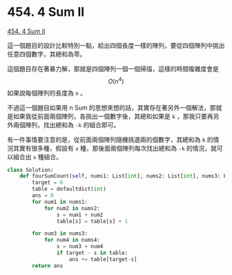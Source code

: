 # 454. 4 Sum II

[454. 4 Sum II](https://leetcode.com/problems/4sum-ii/)

這一個題目的設計比較特別一點，給出四個長度一樣的陣列，要從四個陣列中挑出任意四個數字，其總和為零。

這個題目存在著暴力解，那就是四個陣列一個一個掃描，這樣的時間複雜度會是 $$O(n^4)$$ 如果說每個陣列的長度為 `n` 。

不過這一個題目如果用 n Sum 的思想來想的話，其實存在著另外一個解法，那就是如果我從前面兩個陣列，各挑出一個數字後，其總和如果是 `k` ，那我只要再另外兩個陣列，找出總和為 `-k` 的組合即可。

有一件事情要注意的是，從前面兩個陣列隨機挑選兩的個數字，其總和為 `k` 的情況其實有很多種，假設有 `x` 種，那後面兩個陣列每次找出總和為 `-k` 的情況，就可以組合出 `x` 種組合。

```python
class Solution:
    def fourSumCount(self, nums1: List[int], nums2: List[int], nums3: List[int], nums4: List[int]) -> int:
        target = 0
        table = defaultdict(int)
        ans = 0
        for num1 in nums1:
            for num2 in nums2:
                s = num1 + num2
                table[s] = table[s] + 1

        for num3 in nums3:
            for num4 in nums4:
                s = num3 + num4
                if target - s in table:
                    ans += table[target-s]
        return ans
```

